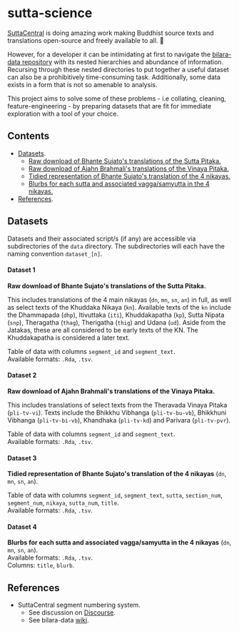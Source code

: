 # sutta-science

[SuttaCentral](https://github.com/suttacentral) is doing amazing work making Buddhist source texts and translations open-source and freely available to all. :tada: 

However, for a developer it can be intimidating at first to navigate the [bilara-data repository](https://github.com/suttacentral/bilara-data) with its nested hierarchies and abundance of information. Recursing through these nested directories to put together a useful dataset can also be a prohibitively time-consuming task. Additionally, some data exists in a form that is not so amenable to analysis.

This project aims to solve some of these problems - i.e collating, cleaning, feature-engineering - by preparing datasets that are fit for immediate exploration with a tool of your choice.

## Contents

* [Datasets](#datasets).
    - [Raw download of Bhante Sujato's translations of the Sutta Pitaka.](#dataset_1) 
    - [Raw download of Ajahn Brahmali's translations of the Vinaya Pitaka.](#dataset_2)
    - [Tidied representation of Bhante Sujato's translation of the 4 nikayas.](#dataset_3)
    - [Blurbs for each sutta and associated vagga/samyutta in the 4 nikayas.](#dataset_4)
* [References](#references).

## Datasets

Datasets and their associated script/s (if any) are accessible via subdirectories of the `data` directory. The subdirectories will each have the naming convention `dataset_[n]`.

#### Dataset 1 
**Raw download of Bhante Sujato's translations of the Sutta Pitaka.**

This includes translations of the 4 main nikayas (`dn`, `mn`, `sn`, `an`) in full, as well as select texts of the Khuddaka Nikaya (`kn`). Available texts of the `kn` include the Dhammapada (`dhp`), Itivuttaka (`iti`), Khuddakapatha (`kp`), Sutta Nipata (`snp`), Theragatha (`thag`), Therigatha (`thig`) and Udana (`ud`). Aside from the Jatakas, these are all considered to be early texts of the KN. The Khuddakapatha is considered a later text.

Table of data with columns `segment_id` and `segment_text`.  
Available formats: `.Rda`, `.tsv`.  

#### Dataset 2 
**Raw download of Ajahn Brahmali's translations of the Vinaya Pitaka.**

This includes translations of select texts from the Theravada Vinaya Pitaka (`pli-tv-vi`). Texts include the Bhikkhu Vibhanga (`pli-tv-bu-vb`), Bhikkhuni Vibhanga (`pli-tv-bi-vb`), Khandhaka (`pli-tv-kd`) and Parivara (`pli-tv-pvr`).

Table of data with columns `segment_id` and `segment_text`.  
Available formats: `.Rda`, `.tsv`.

#### Dataset 3 
**Tidied representation of Bhante Sujato's translation of the 4 nikayas** (`dn`, `mn`, `sn`, `an`).  

Table of data with columns `segment_id`, `segment_text`, `sutta`, `section_num`, `segment_num`, `nikaya`, `sutta_num`, `title`.  
Available formats: `.Rda`, `.tsv`.  

#### Dataset 4 
**Blurbs for each sutta and associated vagga/samyutta in the 4 nikayas** (`dn`, `mn`, `sn`, `an`).  
Available formats: `.Rda`, `.tsv`.  
Columns: `title`, `blurb`. 

## References

* SuttaCentral segment numbering system.
    - See discussion on [Discourse](https://discourse.suttacentral.net/t/making-sense-of-the-segment-numbering-system/23121).
    - See bilara-data [wiki](https://github.com/suttacentral/bilara-data/wiki/Bilara-segment-number-spec).